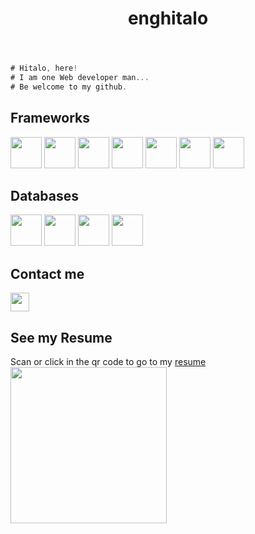 <header>
  <h1 align="center">enghitalo</h1>
</header>

```js
# Hitalo, here!
# I am one Web developer man...
# Be welcome to my github.
```
## Frameworks
<a><img src="https://user-images.githubusercontent.com/63821277/185953198-f4a30dca-feb5-4374-8a03-8173f3492323.png" height="50"></a>
<a><img src="https://user-images.githubusercontent.com/63821277/185953868-3289a29b-9769-4eed-8843-3cc0cdf743ef.png" height="50"></a>
<a><img src="https://user-images.githubusercontent.com/63821277/185954444-b85747fc-080f-44e2-a754-619d90ff8a70.png" height="50"></a>
<a><img src="https://user-images.githubusercontent.com/63821277/185954857-a524564e-e93e-4ab9-8fe5-fee6fffcfa7f.png" height="50"></a>
<a><img src="https://user-images.githubusercontent.com/63821277/185953750-e881856e-6dfb-4463-addb-1e89baaa451a.png" height="50"></a>
<a><img src="https://user-images.githubusercontent.com/63821277/185955415-bba79e5d-ff24-4e5a-ae62-78c382a09129.png" height="50"></a>
<a><img src="https://user-images.githubusercontent.com/63821277/185955184-5b12c60f-f976-4540-85e6-91a3d53b9e3e.png" height="50"></a>

## Databases
<a><img src="https://user-images.githubusercontent.com/63821277/187054228-eaf4b47a-df91-4ee7-b3d6-6c9b7aef982b.png" height="50"></a>
<a><img src="https://user-images.githubusercontent.com/63821277/185959099-b70402ef-6bec-4e09-9612-911bd001b1d2.png" height="50"></a>
<a><img src="https://user-images.githubusercontent.com/63821277/185959281-a93f86cc-a3f2-4c7b-8042-bfc352a44471.png" height="50"></a>
<a><img src="https://user-images.githubusercontent.com/63821277/185959634-4654f045-a295-42e1-a67a-2ce751168371.png" height="50"></a>

## Contact me
                
<a href="https://www.linkedin.com/in/hitalo-souza-556a0715b/" target="_blank"><img src="https://img.shields.io/badge/-LinkedIn-%230077B5?style=for-the-badge&logo=linkedin&logoColor=white" target="_blank" height="30"></a>


## See my Resume
<div>Scan or click in the qr code to go to my <a href="https://enghitalo.github.io/">resume</a></div>
<a href="https://enghitalo.github.io/"><img src="https://user-images.githubusercontent.com/63821277/187079128-cd89f69a-2b2f-4b13-9ef8-099e474869df.png" height="250"></a>
